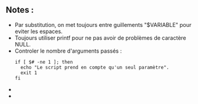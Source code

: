## Notes : 


- Par substitution, on met toujours entre guillements "$VARIABLE" pour eviter les espaces.
- Toujours utiliser printf pour ne pas avoir de problèmes de caractère NULL.
- Controler le nombre d'arguments passés :
  ```
  if [ $# -ne 1 ]; then
    echo "Le script prend en compte qu'un seul paramètre".
    exit 1
  fi
- <blank>
- 
  
